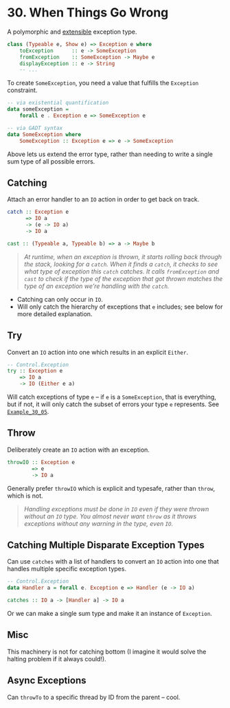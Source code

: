 # 30. When Things Go Wrong

A polymorphic and [extensible](https://simonmar.github.io/bib/papers/ext-exceptions.pdf) exception type.

```hs
class (Typeable e, Show e) => Exception e where
    toException      :: e -> SomeException
    fromException    :: SomeException -> Maybe e
    displayException :: e -> String
    -- ...
```

To create `SomeException`, you need a value that fulfills the `Exception` constraint.

```hs
-- via existential quantification
data someException =
    forall e . Exception e => SomeException e

-- via GADT syntax
data SomeException where
    SomeException :: Exception e => e -> SomeException
```

Above lets us extend the error type, rather than needing to write a single sum type of all possible errors.


## Catching

Attach an error handler to an `IO` action in order to get back on track.

```hs
catch :: Exception e
      => IO a
      -> (e -> IO a)
      -> IO a
```

```hs
cast :: (Typeable a, Typeable b) => a -> Maybe b
```

> _At runtime, when an exception is thrown, it starts rolling back through the stack, looking for a `catch`. When it finds a `catch`, it checks to see what type of exception this `catch` catches. It calls `fromException` and `cast` to check if the type of the exception that got thrown matches the type of an exception we’re handling with the `catch`._

- Catching can only occur in `IO`.
- Will only catch the hierarchy of exceptions that `e` includes; see below for more detailed explanation.


## Try

Convert an `IO` action into one which results in an explicit `Either`.

```hs
-- Control.Exception
try :: Exception e
    => IO a
    -> IO (Either e a)
```

Will catch exceptions of type `e` – if `e` is a `SomeException`, that is everything, but if not, it will only catch the subset of errors your type `e` represents. See [`Example_30_05`](Example_30_05.hs).


## Throw

Deliberately create an `IO` action with an exception.

```hs
throwIO :: Exception e
        => e
        -> IO a
```

Generally prefer `throwIO` which is explicit and typesafe, rather than `throw`, which is not.

> _Handling exceptions must be done in `IO` even if they were thrown without an `IO` type. You almost never want `throw` as it throws exceptions without any warning in the type, even `IO`._


## Catching Multiple Disparate Exception Types

Can use `catches` with a list of handlers to convert an `IO` action into one that handles multiple specific exception types.

```hs
-- Control.Exception
data Handler a = forall e. Exception e => Handler (e -> IO a)

catches :: IO a -> [Handler a] -> IO a
```

Or we can make a single sum type and make it an instance of `Exception`.

## Misc

This machinery is not for catching bottom (I imagine it would solve the halting problem if it always could!).

## Async Exceptions

Can `throwTo` to a specific thread by ID from the parent – cool.
